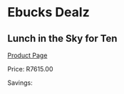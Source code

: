 
# Ebucks Dealz
## Lunch in the Sky for Ten
[Product Page](https://www.ebucks.com/web/shop/productSelected.do?prodId=212911417&catId=714893646)

Price: R7615.00

Savings: 


	